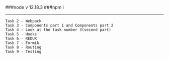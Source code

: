 ###node v 12.18.3
###npm i

---
    Task 2 - Webpack
    Task 3 - Components part 1 and Components part 2
    Task 4 - Look at the task number 3(second part)
    Task 5 - Hooks
    Task 6 - REDUX
    Task 7 - Formik
    Task 8 - Routing 
    Task 9 - Testing
